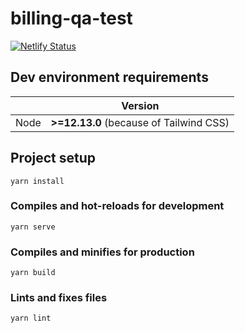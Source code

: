 # billing-qa-test

[![Netlify Status](https://api.netlify.com/api/v1/badges/33bcf9f0-9cd7-43f5-9be9-6c96d1f86702/deploy-status)](https://app.netlify.com/sites/billing-qa-test/deploys)

## Dev environment requirements

|      | Version                                 |
| ---- | --------------------------------------- |
| Node | **>=12.13.0** (because of Tailwind CSS) |

## Project setup

```
yarn install
```

### Compiles and hot-reloads for development

```
yarn serve
```

### Compiles and minifies for production

```
yarn build
```

### Lints and fixes files

```
yarn lint
```
